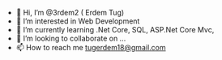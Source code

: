 - 👋 Hi, I’m @3rdem2 ( Erdem Tug) 
- 👀 I’m interested in Web Development
- 🌱 I’m currently learning .Net Core, SQL, ASP.Net Core Mvc, 
- 💞️ I’m looking to collaborate on ...
- 📫 How to reach me tugerdem18@gmail.com

<!---
3rdem2/3rdem2 is a ✨ special ✨ repository because its `README.md` (this file) appears on your GitHub profile.
You can click the Preview link to take a look at your changes.
--->
